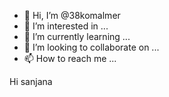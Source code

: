 - 👋 Hi, I’m @38komalmer
- 👀 I’m interested in ...
- 🌱 I’m currently learning ...
- 💞️ I’m looking to collaborate on ...
- 📫 How to reach me ...

<!---
38komalmer/38komalmer is a ✨ special ✨ repository because its `README.md` (this file) appears on your GitHub profile.
You can click the Preview link to take a look at your changes.
--->
Hi sanjana 
